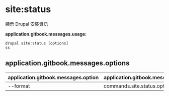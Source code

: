 # site:status
顯示 Drupal 安裝資訊

**application.gitbook.messages.usage:**
```
drupal site:status [options]
ss
```

## application.gitbook.messages.options
application.gitbook.messages.option | application.gitbook.messages.details
-------|-------------
--format | commands.site.status.options.format
